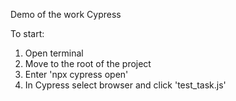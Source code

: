 Demo of the work Cypress

To start:
1. Open terminal
2. Move to the root of the project
3. Enter 'npx cypress open'
4. In Cypress select browser and click 'test_task.js'
